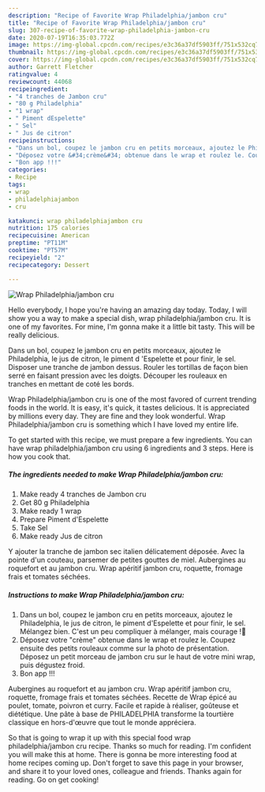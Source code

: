 ```yaml
---
description: "Recipe of Favorite Wrap Philadelphia/jambon cru"
title: "Recipe of Favorite Wrap Philadelphia/jambon cru"
slug: 307-recipe-of-favorite-wrap-philadelphia-jambon-cru
date: 2020-07-19T16:35:03.772Z
image: https://img-global.cpcdn.com/recipes/e3c36a37df5903ff/751x532cq70/wrap-philadelphiajambon-cru-photo-principale-de-la-recette.jpg
thumbnail: https://img-global.cpcdn.com/recipes/e3c36a37df5903ff/751x532cq70/wrap-philadelphiajambon-cru-photo-principale-de-la-recette.jpg
cover: https://img-global.cpcdn.com/recipes/e3c36a37df5903ff/751x532cq70/wrap-philadelphiajambon-cru-photo-principale-de-la-recette.jpg
author: Garrett Fletcher
ratingvalue: 4
reviewcount: 44068
recipeingredient:
- "4 tranches de Jambon cru"
- "80 g Philadelphia"
- "1 wrap"
- " Piment dEspelette"
- " Sel"
- " Jus de citron"
recipeinstructions:
- "Dans un bol, coupez le jambon cru en petits morceaux, ajoutez le Philadelphia, le jus de citron, le piment d&#39;Espelette et pour finir, le sel. Mélangez bien. C&#39;est un peu compliquer à mélanger, mais courage !💪"
- "Déposez votre &#34;crème&#34; obtenue dans le wrap et roulez le. Coupez ensuite des petits rouleaux comme sur la photo de présentation. Déposez un petit morceau de jambon cru sur le haut de votre mini wrap, puis dégustez froid."
- "Bon app !!!"
categories:
- Recipe
tags:
- wrap
- philadelphiajambon
- cru

katakunci: wrap philadelphiajambon cru 
nutrition: 175 calories
recipecuisine: American
preptime: "PT11M"
cooktime: "PT57M"
recipeyield: "2"
recipecategory: Dessert

---
```



![Wrap Philadelphia/jambon cru](https://img-global.cpcdn.com/recipes/e3c36a37df5903ff/751x532cq70/wrap-philadelphiajambon-cru-photo-principale-de-la-recette.jpg)

Hello everybody, I hope you're having an amazing day today. Today, I will show you a way to make a special dish, wrap philadelphia/jambon cru. It is one of my favorites. For mine, I'm gonna make it a little bit tasty. This will be really delicious.

Dans un bol, coupez le jambon cru en petits morceaux, ajoutez le Philadelphia, le jus de citron, le piment d &#39;Espelette et pour finir, le sel. Disposer une tranche de jambon dessus. Rouler les tortillas de façon bien serré en faisant pression avec les doigts. Découper les rouleaux en tranches en mettant de coté les bords.

Wrap Philadelphia/jambon cru is one of the most favored of current trending foods in the world. It is easy, it's quick, it tastes delicious. It is appreciated by millions every day. They are fine and they look wonderful. Wrap Philadelphia/jambon cru is something which I have loved my entire life.


To get started with this recipe, we must prepare a few ingredients. You can have wrap philadelphia/jambon cru using 6 ingredients and 3 steps. Here is how you cook that.

<!--inarticleads1-->

##### The ingredients needed to make Wrap Philadelphia/jambon cru:

1. Make ready 4 tranches de Jambon cru
1. Get 80 g Philadelphia
1. Make ready 1 wrap
1. Prepare  Piment d&#39;Espelette
1. Take  Sel
1. Make ready  Jus de citron


Y ajouter la tranche de jambon sec italien délicatement déposée. Avec la pointe d&#39;un couteau, parsemer de petites gouttes de miel. Aubergines au roquefort et au jambon cru. Wrap apéritif jambon cru, roquette, fromage frais et tomates séchées. 

<!--inarticleads2-->

##### Instructions to make Wrap Philadelphia/jambon cru:

1. Dans un bol, coupez le jambon cru en petits morceaux, ajoutez le Philadelphia, le jus de citron, le piment d&#39;Espelette et pour finir, le sel. Mélangez bien. C&#39;est un peu compliquer à mélanger, mais courage !💪
1. Déposez votre &#34;crème&#34; obtenue dans le wrap et roulez le. Coupez ensuite des petits rouleaux comme sur la photo de présentation. Déposez un petit morceau de jambon cru sur le haut de votre mini wrap, puis dégustez froid.
1. Bon app !!!


Aubergines au roquefort et au jambon cru. Wrap apéritif jambon cru, roquette, fromage frais et tomates séchées. Recette de Wrap épicé au poulet, tomate, poivron et curry. Facile et rapide à réaliser, goûteuse et diététique. Une pâte à base de PHILADELPHIA transforme la tourtière classique en hors-d&#39;œuvre que tout le monde appréciera. 

So that is going to wrap it up with this special food wrap philadelphia/jambon cru recipe. Thanks so much for reading. I'm confident you will make this at home. There is gonna be more interesting food at home recipes coming up. Don't forget to save this page in your browser, and share it to your loved ones, colleague and friends. Thanks again for reading. Go on get cooking!
